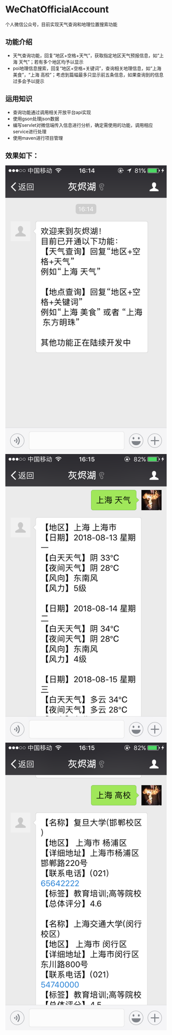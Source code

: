 # WeChatOfficialAccount
个人微信公众号，目前实现天气查询和地理位置搜索功能

## 功能介绍
* 天气查询功能，回复“地区+空格+天气”，获取指定地区天气预报信息，如“上海 天气”；若有多个地区均予以显示
* poi地理信息搜索，回复“地区+空格+关键词”，查询相关地理信息，如“上海 美食”，“上海 高校”；考虑到篇幅最多只显示前五条信息，如果查询到的信息过多会予以提示

## 运用知识
* 查询功能通过调用相关开放平台api实现
* 使用gson处理json数据
* 编写servlet对微信端传入信息进行分析，确定需使用的功能，调用相应service进行处理
* 使用maven进行项目管理

## 效果如下：

![关注](img/微信图片_20180813162925.png)![关注](img/微信图片_20180813162943.png)![关注](img/微信图片_20180813162948.png)
